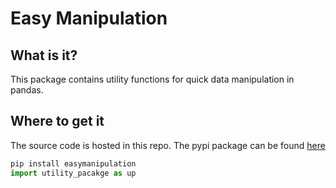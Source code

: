 # Easy Manipulation

## What is it?
This package contains utility functions for quick data manipulation in pandas.

## Where to get it
The source code is hosted in this repo. The pypi package can be found [here](https://pypi.org/project/easymanipulation/)

``` Python
pip install easymanipulation
import utility_pacakge as up
```
